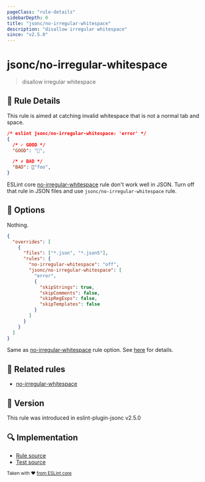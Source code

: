 ```yaml
---
pageClass: "rule-details"
sidebarDepth: 0
title: "jsonc/no-irregular-whitespace"
description: "disallow irregular whitespace"
since: "v2.5.0"
---
```


# jsonc/no-irregular-whitespace

> disallow irregular whitespace

## :book: Rule Details

This rule is aimed at catching invalid whitespace that is not a normal tab and space.

<eslint-code-block>

<!-- eslint-skip -->

```json
/* eslint jsonc/no-irregular-whitespace: 'error' */
{
  /* ✓ GOOD */
  "GOOD": "",

  /* ✗ BAD */
  "BAD": "foo",
}
```

</eslint-code-block>

ESLint core [no-irregular-whitespace] rule don't work well in JSON. Turn off that rule in JSON files and use `jsonc/no-irregular-whitespace` rule.

## :wrench: Options

Nothing.

```json
{
  "overrides": [
    {
      "files": ["*.json", "*.json5"],
      "rules": {
        "no-irregular-whitespace": "off",
        "jsonc/no-irregular-whitespace": [
          "error",
          {
            "skipStrings": true,
            "skipComments": false,
            "skipRegExps": false,
            "skipTemplates": false
          }
        ]
      }
    }
  ]
}
```

Same as [no-irregular-whitespace] rule option. See [here](https://eslint.org/docs/rules/no-irregular-whitespace#options) for details.

## :couple: Related rules

- [no-irregular-whitespace]

[no-irregular-whitespace]: https://eslint.org/docs/rules/no-irregular-whitespace

## :rocket: Version

This rule was introduced in eslint-plugin-jsonc v2.5.0

## :mag: Implementation

- [Rule source](https://github.com/ota-meshi/eslint-plugin-jsonc/blob/master/lib/rules/no-irregular-whitespace.ts)
- [Test source](https://github.com/ota-meshi/eslint-plugin-jsonc/blob/master/tests/lib/rules/no-irregular-whitespace.ts)

<sup>Taken with ❤️ [from ESLint core](https://eslint.org/docs/rules/no-irregular-whitespace)</sup>
